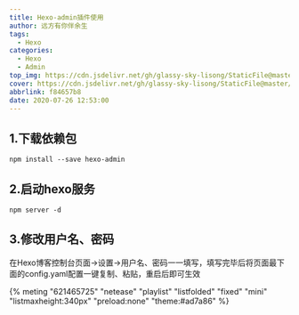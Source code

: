 ```yaml
---
title: Hexo-admin插件使用
author: 远方有你伴余生
tags:
  - Hexo
categories: 
  - Hexo
  - Admin
top_img: https://cdn.jsdelivr.net/gh/glassy-sky-lisong/StaticFile@master/top-img/5.png
cover: https://cdn.jsdelivr.net/gh/glassy-sky-lisong/StaticFile@master/post-cover/5.jpg
abbrlink: f84657b8
date: 2020-07-26 12:53:00
---
```

## 1.下载依赖包

``` node
npm install --save hexo-admin
```

## 2.启动hexo服务
``` node
npm server -d
```

## 3.修改用户名、密码
  在Hexo博客控制台页面->设置->用户名、密码一一填写，填写完毕后将页面最下面的config.yaml配置一键复制、粘贴，重启后即可生效
  
{% meting "621465725" "netease" "playlist" "listfolded" "fixed" "mini" "listmaxheight:340px" "preload:none" "theme:#ad7a86" %}